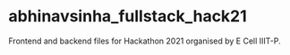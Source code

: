 # abhinavsinha_fullstack_hack21
Frontend and backend files for Hackathon 2021 organised by E Cell IIIT-P.
